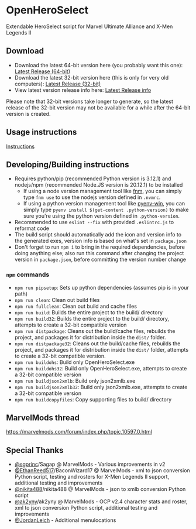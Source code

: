 # OpenHeroSelect
Extendable HeroSelect script for Marvel Ultimate Alliance and X-Men Legends II

## Download
* Download the latest 64-bit version here (you probably want this one): [Latest Release (64-bit)](https://github.com/TheRealPSV/OpenHeroSelect/releases/latest/download/OpenHeroSelect.7z)
* Download the latest 32-bit version here (this is only for very old computers): [Latest Release (32-bit)](https://github.com/TheRealPSV/OpenHeroSelect/releases/latest/download/OpenHeroSelect-32.7z)
* View latest version release info here: [Latest Release info](https://github.com/TheRealPSV/OpenHeroSelect/releases/latest)

Please note that 32-bit versions take longer to generate, so the latest release of the 32-bit version may not be available for a while after the 64-bit version is created.

## Usage instructions
[Instructions](help_files/)

## Developing/Building instructions
* Requires python/pip (recommended Python version is 3.12.1) and nodejs/npm (recommended Node.JS version is 20.12.1) to be installed
  * If using a node version management tool like [fnm](https://github.com/Schniz/fnm), you can simply type `fnm use` to use the nodejs version defined in `.nvmrc`.
  * If using a python version management tool like [pyenv-win](https://github.com/pyenv-win/pyenv-win), you can simply type `pyenv install $(get-content .python-version)` to make sure you're using the python version defined in `.python-version`.
* Recommended to use `eslint --fix` with provided `.eslintrc.js` to reformat code
* The build script should automatically add the icon and version info to the generated exes, version info is based on what's set in `package.json`
* Don't forget to run `npm i` to bring in the required dependencies, before doing anything else; also run this command after changing the project version in `package.json`, before committing the version number change

### `npm` commands
* `npm run pipsetup`: Sets up python dependencies (assumes pip is in your path)
* `npm run clean`: Clean out build files
* `npm run fullclean`: Clean out build and cache files
* `npm run build`: Builds the entire project to the build/ directory
* `npm run build32`: Builds the entire project to the build/ directory, attempts to create a 32-bit compatible version
* `npm run distpackage`: Cleans out the build/cache files, rebuilds the project, and packages it for distribution inside the `dist/` folder.
* `npm run distpackage32`: Cleans out the build/cache files, rebuilds the project, and packages it for distribution inside the `dist/` folder, attempts to create a 32-bit compatible version.
* `npm run buildohs`: Build only OpenHeroSelect.exe
* `npm run buildohs32`: Build only OpenHeroSelect.exe, attempts to create a 32-bit compatible version
* `npm run buildjson2xmlb`: Build only json2xmlb.exe
* `npm run buildjson2xmlb32`: Build only json2xmlb.exe, attempts to create a 32-bit compatible version
* `npm run buildcopyfiles`: Copy supporting files to build/ directory


## MarvelMods thread
https://marvelmods.com/forum/index.php/topic,10597.0.html

## Special Thanks
* [@sgprinc](https://github.com/sgprinc)/Sagap @ MarvelMods - Various improvements in v2
* [@EthanReed517](https://github.com/EthanReed517)/BaconWizard17 @ MarvelMods - xml to json conversion Python script, testing and rosters for X-Men Legends II support, additional testing and improvements
* [@nikita488](https://github.com/nikita488)/nikita488 @ MarvelMods - json to xmlb conversion Python script
* [@ak2yny](https://github.com/ak2yny)/ak2yny @ MarvelMods - OCP v2.4 character stats and roster, xml to json conversion Python script, additional testing and improvements
* [@JordanLeich](https://github.com/JordanLeich) - Additional menulocations
